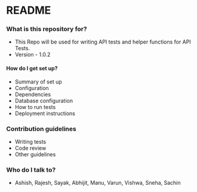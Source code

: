 # README #

### What is this repository for? ###

* This Repo will be used for writing API tests and helper functions for API Tests.
* Version - 1.0.2


#### How do I get set up? ###

* Summary of set up
* Configuration
* Dependencies
* Database configuration
* How to run tests
* Deployment instructions

### Contribution guidelines ###
* Writing tests
* Code review
* Other guidelines

### Who do I talk to? ###
* Ashish, Rajesh, Sayak, Abhijit, Manu, Varun, Vishwa, Sneha, Sachin
